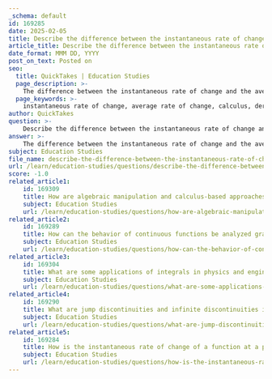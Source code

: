 ```yaml
---
_schema: default
id: 169285
date: 2025-02-05
title: Describe the difference between the instantaneous rate of change and the average rate of change of a function.
article_title: Describe the difference between the instantaneous rate of change and the average rate of change of a function.
date_format: MMM DD, YYYY
post_on_text: Posted on
seo:
  title: QuickTakes | Education Studies
  page_description: >-
    The difference between the instantaneous rate of change and the average rate of change in calculus, including definitions, calculations, and graphical representations.
  page_keywords: >-
    instantaneous rate of change, average rate of change, calculus, derivative, secant line, tangent line, mathematical definitions, graphical representations, specific point, interval, real-world example, slope, function behavior
author: QuickTakes
question: >-
    Describe the difference between the instantaneous rate of change and the average rate of change of a function.
answer: >-
    The difference between the instantaneous rate of change and the average rate of change of a function is fundamental in calculus and can be understood through their definitions, calculations, and graphical representations.\n\n1. **Definitions**:\n   - **Average Rate of Change**: This is defined as the total change in a quantity over a given interval divided by the length of that interval. Mathematically, for a function \( f(x) \) over the interval $[a, b]$, the average rate of change is given by:\n     $$\n     \text{Average Rate of Change} = \frac{f(b) - f(a)}{b - a}\n     $$\n     This represents the slope of the secant line connecting the points \((a, f(a))\) and \((b, f(b))\) on the graph of the function.\n\n   - **Instantaneous Rate of Change**: This refers to the rate of change of a quantity at a specific point in time or at an infinitesimally small interval. It is mathematically represented as the derivative of the function at that point. For a function \( f(x) \), the instantaneous rate of change at $ x = a $ is given by:\n     $$\n     \text{Instantaneous Rate of Change} = f'(a)\n     $$\n     This represents the slope of the tangent line to the graph of the function at the point \((a, f(a))\).\n\n2. **Calculation**:\n   - The average rate of change is calculated over an interval, providing a broad view of how the function behaves over that interval.\n   - The instantaneous rate of change is calculated at a specific point, providing a precise measure of how the function behaves at that exact moment.\n\n3. **Graphical Representation**:\n   - Graphically, the average rate of change is represented by the slope of the secant line that connects two points on the function’s graph.\n   - The instantaneous rate of change is represented by the slope of the tangent line at a specific point on the graph.\n\n4. **Real-World Example**:\n   - Consider a car traveling a distance over time. The average speed of the car over a trip can be calculated as the total distance divided by the total time taken, which is the average rate of change of distance with respect to time. Conversely, the speed of the car at a specific moment (as shown on the speedometer) is the instantaneous rate of change of distance with respect to time.\n\nIn summary, the average rate of change provides an overall view of how a function changes over an interval, while the instantaneous rate of change gives a precise measure at a specific point. Both concepts are crucial for understanding the behavior of functions in calculus.
subject: Education Studies
file_name: describe-the-difference-between-the-instantaneous-rate-of-change-and-the-average-rate-of-change-of-a-function.md
url: /learn/education-studies/questions/describe-the-difference-between-the-instantaneous-rate-of-change-and-the-average-rate-of-change-of-a-function
score: -1.0
related_article1:
    id: 169309
    title: How are algebraic manipulation and calculus-based approaches used in mathematical analysis?
    subject: Education Studies
    url: /learn/education-studies/questions/how-are-algebraic-manipulation-and-calculusbased-approaches-used-in-mathematical-analysis
related_article2:
    id: 169289
    title: How can the behavior of continuous functions be analyzed graphically?
    subject: Education Studies
    url: /learn/education-studies/questions/how-can-the-behavior-of-continuous-functions-be-analyzed-graphically
related_article3:
    id: 169304
    title: What are some applications of integrals in physics and engineering?
    subject: Education Studies
    url: /learn/education-studies/questions/what-are-some-applications-of-integrals-in-physics-and-engineering
related_article4:
    id: 169290
    title: What are jump discontinuities and infinite discontinuities in functions?
    subject: Education Studies
    url: /learn/education-studies/questions/what-are-jump-discontinuities-and-infinite-discontinuities-in-functions
related_article5:
    id: 169284
    title: How is the instantaneous rate of change of a function at a point related to its derivative?
    subject: Education Studies
    url: /learn/education-studies/questions/how-is-the-instantaneous-rate-of-change-of-a-function-at-a-point-related-to-its-derivative
---
```


&nbsp;